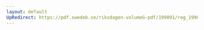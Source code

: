 ```yaml
---
layout: default
UpRedirect: https://pdf.swedeb.se/riksdagen-volumeG-pdf/199091/reg_199091/reg_199091_0491.pdf
---
```

